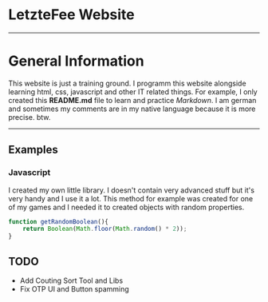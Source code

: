 # LetzteFee Website

---

# General Information

This website is just a training ground. I programm this website alongside learning html, css, javascript and other IT related things. For example, I only created this __README.md__ file to learn and practice _Markdown_. I am german and sometimes my comments are in my native language because it is more precise. btw.

---

## Examples

### Javascript

I created my own little library. I doesn't contain very advanced stuff but it's very handy and I use it a lot.
This method for example was created for one of my games and I needed it to created objects with random properties.

```javascript
function getRandomBoolean(){
    return Boolean(Math.floor(Math.random() * 2));
}
```

## TODO
* Add Couting Sort Tool and Libs
* Fix OTP UI and Button spamming